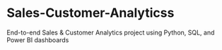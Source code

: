 # Sales-Customer-Analyticss
End-to-end Sales &amp; Customer Analytics project using Python, SQL, and Power BI dashboards
